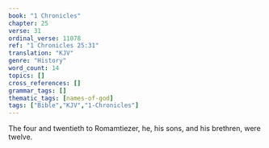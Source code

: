 ```yaml
---
book: "1 Chronicles"
chapter: 25
verse: 31
ordinal_verse: 11078
ref: "1 Chronicles 25:31"
translation: "KJV"
genre: "History"
word_count: 14
topics: []
cross_references: []
grammar_tags: []
thematic_tags: [names-of-god]
tags: ["Bible","KJV","1-Chronicles"]
---
```

The four and twentieth to Romamtiezer, he, his sons, and his brethren, were twelve.
